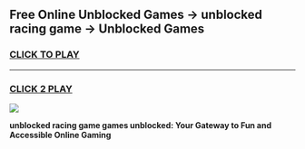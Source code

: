 
## Free Online Unblocked Games → unblocked racing game → Unblocked Games
<h3>
<a href="https://premium.freeplayer.one?title=unblocked_racing_game&ref=21F">CLICK TO PLAY</a></h3>
<hr>

<h3>
<a href="https://premium.freeplayer.one?title=unblocked_racing_game&ref=21F">CLICK 2 PLAY</a>
  
</h3>

<a href="https://premium.freeplayer.one?title=unblocked_racing_game&ref=21F/"><img src="https://clearcache.store/games.png"></a>


**unblocked racing game games unblocked: Your Gateway to Fun and Accessible Online Gaming**
